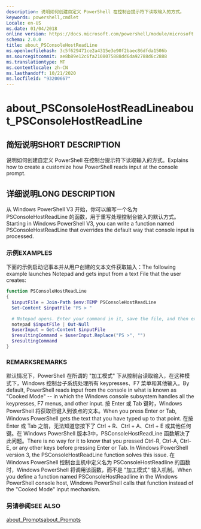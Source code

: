 ```yaml
---
description: 说明如何创建自定义 PowerShell 在控制台提示符下读取输入的方式。
keywords: powershell,cmdlet
Locale: en-US
ms.date: 01/04/2018
online version: https://docs.microsoft.com/powershell/module/microsoft.powershell.core/about/about_psconsolehostreadline?view=powershell-5.1&WT.mc_id=ps-gethelp
schema: 2.0.0
title: about_PSConsoleHostReadLine
ms.openlocfilehash: 3c5f629471ce2a4315e3e90f2baec86dfda1506b
ms.sourcegitcommit: ae8b89e12c6fa2108075888dd6da92788d6c2888
ms.translationtype: MT
ms.contentlocale: zh-CN
ms.lasthandoff: 10/21/2020
ms.locfileid: "93200667"
---
```

# <a name="about_psconsolehostreadline"></a><span data-ttu-id="a84af-104">about_PSConsoleHostReadLine</span><span class="sxs-lookup"><span data-stu-id="a84af-104">about_PSConsoleHostReadLine</span></span>

## <a name="short-description"></a><span data-ttu-id="a84af-105">简短说明</span><span class="sxs-lookup"><span data-stu-id="a84af-105">SHORT DESCRIPTION</span></span>

<span data-ttu-id="a84af-106">说明如何创建自定义 PowerShell 在控制台提示符下读取输入的方式。</span><span class="sxs-lookup"><span data-stu-id="a84af-106">Explains how to create a customize how PowerShell reads input at the console prompt.</span></span>

## <a name="long-description"></a><span data-ttu-id="a84af-107">详细说明</span><span class="sxs-lookup"><span data-stu-id="a84af-107">LONG DESCRIPTION</span></span>

<span data-ttu-id="a84af-108">从 Windows PowerShell V3 开始，你可以编写一个名为 PSConsoleHostReadLine 的函数，用于重写处理控制台输入的默认方式。</span><span class="sxs-lookup"><span data-stu-id="a84af-108">Starting in Windows PowerShell V3, you can write a function named PSConsoleHostReadLine that overrides the default way that console input is processed.</span></span>

### <a name="examples"></a><span data-ttu-id="a84af-109">示例</span><span class="sxs-lookup"><span data-stu-id="a84af-109">EXAMPLES</span></span>

<span data-ttu-id="a84af-110">下面的示例启动记事本并从用户创建的文本文件获取输入：</span><span class="sxs-lookup"><span data-stu-id="a84af-110">The following example launches Notepad and gets input from a text File that the user creates:</span></span>

```powershell
function PSConsoleHostReadLine
{
  $inputFile = Join-Path $env:TEMP PSConsoleHostReadLine
  Set-Content $inputFile "PS > "

  # Notepad opens. Enter your command in it, save the file, and then exit.
  notepad $inputFile | Out-Null
  $userInput = Get-Content $inputFile
  $resultingCommand = $userInput.Replace("PS >", "")
  $resultingCommand
}
```

### <a name="remarks"></a><span data-ttu-id="a84af-111">REMARKS</span><span class="sxs-lookup"><span data-stu-id="a84af-111">REMARKS</span></span>

<span data-ttu-id="a84af-112">默认情况下，PowerShell 在所谓的 "加工模式" 下从控制台读取输入，在这种模式下，Windows 控制台子系统处理所有 keypresses、F7 菜单和其他输入。</span><span class="sxs-lookup"><span data-stu-id="a84af-112">By default, PowerShell reads input from the console in what is known as "Cooked Mode" -- in which the Windows console subsystem handles all the keypresses, F7 menus, and other input.</span></span> <span data-ttu-id="a84af-113">按 Enter 或 Tab 键时，Windows PowerShell 将获取已键入到该点的文本。</span><span class="sxs-lookup"><span data-stu-id="a84af-113">When you press Enter or Tab, Windows PowerShell gets the text that you have typed up to that point.</span></span> <span data-ttu-id="a84af-114">在按 Enter 或 Tab 之前，无法知道您按下了 Ctrl + R、Ctrl + A、Ctrl + E 或其他任何键。在 Windows PowerShell 版本3中，PSConsoleHostReadLine 函数解决了此问题。</span><span class="sxs-lookup"><span data-stu-id="a84af-114">There is no way for it to know that you pressed Ctrl-R, Ctrl-A, Ctrl-E, or any other keys before pressing Enter or Tab. In Windows PowerShell version 3, the PSConsoleHostReadLine function solves this issue.</span></span> <span data-ttu-id="a84af-115">在 Windows PowerShell 控制台主机中定义名为 PSConsoleHostReadline 的函数时，Windows PowerShell 将调用该函数，而不是 "加工模式" 输入机制。</span><span class="sxs-lookup"><span data-stu-id="a84af-115">When you define a function named PSConsoleHostReadline in the Windows PowerShell console host, Windows PowerShell calls that function instead of the "Cooked Mode" input mechanism.</span></span>

### <a name="see-also"></a><span data-ttu-id="a84af-116">另请参阅</span><span class="sxs-lookup"><span data-stu-id="a84af-116">SEE ALSO</span></span>

[<span data-ttu-id="a84af-117">about_Prompts</span><span class="sxs-lookup"><span data-stu-id="a84af-117">about_Prompts</span></span>](about_Prompts.md)
